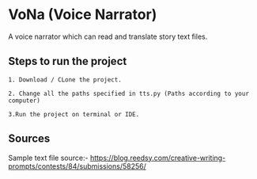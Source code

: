 # VoNa (Voice Narrator)
A voice narrator which can read and translate story text files.

## Steps to run the project

```
1. Download / CLone the project.
```

```
2. Change all the paths specified in tts.py (Paths according to your computer)
```

```
3.Run the project on terminal or IDE.
```
## Sources
Sample text file source:- https://blog.reedsy.com/creative-writing-prompts/contests/84/submissions/58256/
